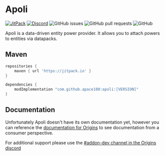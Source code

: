 # Apoli

[![JitPack](https://img.shields.io/jitpack/v/github/apace100/apoli?style=for-the-badge)](https://jitpack.io/#Apace100/apoli) [![Discord](https://img.shields.io/discord/734127708488859831?style=for-the-badge)](https://discord.gg/CnCBaRgwJD) ![GitHub issues](https://img.shields.io/github/issues/apace100/apoli?style=for-the-badge) ![GitHub pull requests](https://img.shields.io/github/issues-pr/apace100/apoli?style=for-the-badge) ![GitHub](https://img.shields.io/github/license/apace100/apoli?style=for-the-badge)

Apoli is a data-driven entity power provider. It allows you to attach powers to entities via datapacks.

## Maven
```groovy
repositories {
    maven { url 'https://jitpack.io' }
}

dependencies {
    modImplementation "com.github.apace100:apoli:[VERSION]"
}
```

## Documentation

Unfortunately Apoli doesn't have its own documentation yet, however you can reference the [documentation for Origins](https://origins.readthedocs.io/en/latest/) to see documentation from a consumer perspective. 

For additional support please use the [#addon-dev channel in the Origins discord](https://discord.gg/CnCBaRgwJD)
